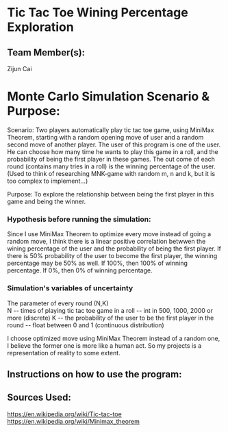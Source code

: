 # Tic Tac Toe Wining Percentage Exploration

## Team Member(s):
Zijun Cai

# Monte Carlo Simulation Scenario & Purpose:
Scenario: Two players automatically play tic tac toe game, using MiniMax Theorem, starting with a random opening move of user and a random second move of another player. The user of this program is one of the user. He can choose how many time he wants to play this game in a roll, and the probability of being the first player in these games. The out come of each round (contains many tries in a roll) is the winning percentage of the user.   
(Used to think of researching MNK-game with random m, n and k, but it is too complex to implement...)
  
Purpose: To explore the relationship between being the first player in this game and being the winner.


### Hypothesis before running the simulation:
Since I use MiniMax Theorem to optimize every move instead of going a random move, I think there is a linear positive correlation betwwen the wining percentage of the user and the probability of being the first player. If there is 50% probability of the user to become the first player, the winning percentage may be 50% as well. If 100%, then 100% of winning percentage. If 0%, then 0% of winning percentage.

### Simulation's variables of uncertainty
The parameter of every round (N,K)  
N -- times of playing tic tac toe game in a roll -- int in 500, 1000, 2000 or more (discrete)
K -- the probability of the user to be the first player in the round -- float between 0 and 1 (continuous distribution)

I choose optimized move using MiniMax Theorem instead of a random one, I believe the former one is more like a human act. So my projects is a representation of reality to some extent.

## Instructions on how to use the program:


## Sources Used:
https://en.wikipedia.org/wiki/Tic-tac-toe  
https://en.wikipedia.org/wiki/Minimax_theorem

